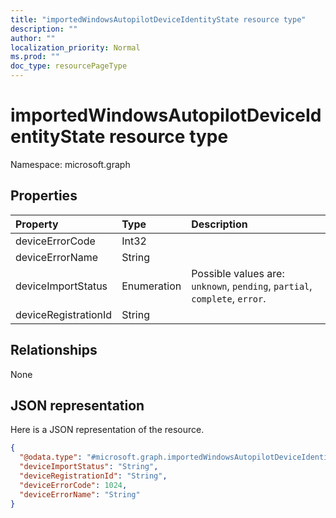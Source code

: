 ```yaml
---
title: "importedWindowsAutopilotDeviceIdentityState resource type"
description: ""
author: ""
localization_priority: Normal
ms.prod: ""
doc_type: resourcePageType
---
```


# importedWindowsAutopilotDeviceIdentityState resource type


Namespace: microsoft.graph



## Properties
|Property|Type|Description|
|:---|:---|:---|
|deviceErrorCode|Int32||
|deviceErrorName|String||
|deviceImportStatus|Enumeration| Possible values are: `unknown`, `pending`, `partial`, `complete`, `error`.|
|deviceRegistrationId|String||

## Relationships
None

## JSON representation
Here is a JSON representation of the resource.
<!-- {
  "blockType": "resource",
  "@odata.type": "microsoft.graph.importedWindowsAutopilotDeviceIdentityState"
}
-->
``` json
{
  "@odata.type": "#microsoft.graph.importedWindowsAutopilotDeviceIdentityState",
  "deviceImportStatus": "String",
  "deviceRegistrationId": "String",
  "deviceErrorCode": 1024,
  "deviceErrorName": "String"
}
```

